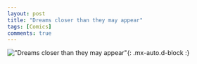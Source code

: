 ```yaml
---
layout: post
title: "Dreams closer than they may appear"
tags: [Comics]
comments: true
---
```


!["Dreams closer than they may appear"](/comics/12.png){: .mx-auto.d-block :}
